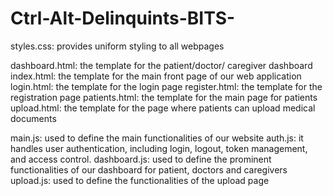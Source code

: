 # Ctrl-Alt-Delinquints-BITS-
styles.css: provides uniform styling to all webpages 

dashboard.html: the template for the patient/doctor/ caregiver dashboard 
index.html: the template for the main front page of our web application
login.html: the template for the login page 
register.html: the template for the registration page
patients.html: the template for the main page for patients 
upload.html: the template for the page where patients can upload medical documents

main.js: used to define the main functionalities of our website
auth.js: it handles user authentication, including login, logout, token management, and access control.
dashboard.js: used to define the prominent functionalities of our dashboard for patient, doctors and caregivers 
upload.js: used to define the functionalities of the upload page
